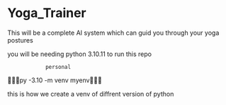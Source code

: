 # Yoga_Trainer
This will be a complete AI system which can guid you through your yoga postures

you will be needing python 3.10.11 to run this repo

                personal 
🔴🔴🔴py -3.10 -m venv myenv🔴🔴🔴

this is how we create a venv of diffrent version of python

